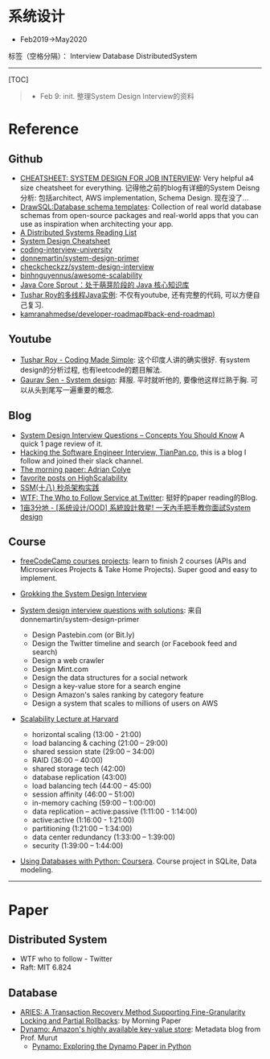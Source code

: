 # 系统设计
* Feb2019->May2020

标签（空格分隔）： Interview Database DistributedSystem

---

[TOC]

> + Feb 9: init. 整理System Design Interview的资料

# Reference

## Github
* [CHEATSHEET: SYSTEM DESIGN FOR JOB INTERVIEW](https://cheatsheet.dennyzhang.com/cheatsheet-systemdesign-a4): Very helpful a4 size cheatsheet for everything. 记得他之前的blog有详细的System Deisng分析: 包括architect, AWS implementation, Schema Design. 现在没了...
* [DrawSQL:Database schema templates](https://drawsql.app/templates/): Collection of real world database schemas from open-source packages and real-world apps that you can use as inspiration when architecting your app.
* [A Distributed Systems Reading List](http://dancres.github.io/Pages/)
* [System Design Cheatsheet](https://gist.github.com/vasanthk/485d1c25737e8e72759f)
* [coding-interview-university](https://github.com/jwasham/coding-interview-university)
* [donnemartin/system-design-primer](https://github.com/donnemartin/system-design-primer)
* [checkcheckzz/system-design-interview](https://github.com/checkcheckzz/system-design-interview)
* [binhnguyennus/awesome-scalability](https://github.com/binhnguyennus/awesome-scalability)
* [Java Core Sprout：处于萌芽阶段的 Java 核心知识库](https://github.com/crossoverJie/JCSprout)
* [Tushar Roy的多线程Java实例](https://github.com/mission-peace/interview/tree/master/src/com/interview/multithreaded): 不仅有youtube, 还有完整的代码, 可以方便自己复习.
* [kamranahmedse/developer-roadmap#back-end-roadmap)](https://github.com/kamranahmedse/developer-roadmap#back-end-roadmap)

## Youtube
* [Tushar Roy - Coding Made Simple](https://www.youtube.com/user/tusharroy2525): 这个印度人讲的确实很好. 有system design的分析过程, 也有leetcode的题目解法.
* [Gaurav Sen - System design](https://www.youtube.com/watch?v=5faMjKuB9bc): 拜服. 平时就听他的, 要像他这样烂熟于胸. 可以从头到尾写一遍重要的概念.

## Blog
* [System Design Interview Questions – Concepts You Should Know](https://www.freecodecamp.org/news/systems-design-for-interviews/) A quick 1 page review of it.
* [Hacking the Software Engineer Interview, TianPan.co](https://tianpan.co/hacking-the-software-engineer-interview), this is a blog I follow and joined their slack channel.
* [The morning paper: Adrian Colye](https://blog.acolyer.org/2015/03/04/paxos-made-simple/)
* [favorite posts on HighScalability](http://highscalability.com/all-time-favorites/)
* [SSM(十八) 秒杀架构实践](https://crossoverjie.top/2018/05/07/ssm/SSM18-seconds-kill/#distributed-redis-tool-%E2%AC%86%EF%B8%8Fv1-0-3)
* [WTF: The Who to Follow Service at Twitter](https://medium.com/@vipulrawat007/wtf-the-who-to-follow-service-at-twitter-dff156fbc0e8): 挺好的paper reading的Blog.
* [1亩3分地 - [系统设计/OOD] 系統設計救星! 一天內手把手教你面試System design](https://www.1point3acres.com/bbs/thread-208829-1-1.html)

## Course
* [freeCodeCamp courses projects](https://www.freecodecamp.org/learn): learn to finish 2 courses (APIs and Microservices Projects & Take Home Projects). Super good and easy to implement.
* [Grokking the System Design Interview](https://www.educative.io/collection/5668639101419520/5649050225344512)
* [System design interview questions with solutions](https://github.com/donnemartin/system-design-primer#system-design-interview-questions-with-solutions): 来自donnemartin/system-design-primer
    * Design Pastebin.com (or Bit.ly)
    * Design the Twitter timeline and search (or Facebook feed and search)
    * Design a web crawler
    * Design Mint.com
    * Design the data structures for a social network
    * Design a key-value store for a search engine
    * Design Amazon's sales ranking by category feature
    * Design a system that scales to millions of users on AWS
* [Scalability Lecture at Harvard](https://www.youtube.com/watch?v=-W9F__D3oY4)
    * horizontal scaling (13:00 - 21:00)
    * load balancing & caching (21:00 – 29:00)
	* shared session state (29:00 – 34:00)
	* RAID (36:00 – 40:00)
	* shared storage tech (42:00)
	* database replication (43:00)
	* load balancing tech (44:00 – 45:00)
	* session affinity (46:00 – 51:00)
	* in-memory caching (59:00 – 1:00:00)
	* data replication – active:passive (1:11:00 - 1:14:00)  
	* active:active (1:16:00 - 1:21:00)
	* partitioning (1:21:00 – 1:34:00)
	* data center redundancy (1:33:00 – 1:39:00)
	* security (1:39:00 – 1:44:00)

* [Using Databases with Python: Coursera](https://www.coursera.org/learn/python-databases). Course project in SQLite, Data modeling.
	
---

# Paper
## Distributed System
* WTF who to follow - Twitter
* Raft: MIT 6.824


## Database
* [ARIES: A Transaction Recovery Method Supporting Fine-Granularity Locking and Partial Rollbacks](https://blog.acolyer.org/2016/01/08/aries/): by Morning Paper
* [Dynamo: Amazon's highly available key-value store](http://muratbuffalo.blogspot.com/2010/11/dynamo-amazons-highly-available-key.html): Metadata blog from Prof. Murut
    * [Pynamo: Exploring the Dynamo Paper in Python](https://www.lurklurk.org/pynamo/pynamo.html)

